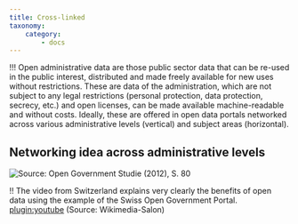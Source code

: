 ```yaml
---
title: Cross-linked
taxonomy:
    category:
        - docs
---
```


!!! Open administrative data are those public sector data that can be re-used in the public interest, distributed and made freely available for new uses without restrictions. These are data of the administration, which are not subject to any legal restrictions (personal protection, data protection, secrecy, etc.) and open licenses, can be made available machine-readable and without costs. Ideally, these are offered in open data portals networked across various administrative levels (vertical) and subject areas (horizontal).

## Networking idea across administrative levels

![Source: Open Government Studie (2012), S. 80](opengov_plattform.png?classes=caption "Open Government Studie (2012), S. 80")

!! The video from Switzerland explains very clearly the benefits of open data using the example of the Swiss Open Government Portal. 
[plugin:youtube](https://www.youtube.com/watch?v=Bm0QxEpL5XE) (Source: Wikimedia-Salon)
